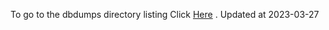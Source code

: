 To go to the dbdumps directory listing Click [Here](https://ipfs.io/ipfs/bafkreihcuzuq7dixcx43jqtul24ml7dndsircqlqlw2fcnbwjcvucr33cq) . Updated at 2023-03-27